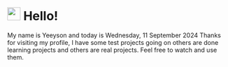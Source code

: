  <h1>
    <img src="https://emojis.slackmojis.com/emojis/images/1643510097/45343/hi.gif?1643510097" width="30"/> 
    Hello!
 </h1>
 <p>
    My name is Yeeyson and today is Wednesday, 11 September 2024
    Thanks for visiting my profile, I have some test projects going on others are done learning projects and others are real projects.
    Feel free to watch and use them.
 </p>